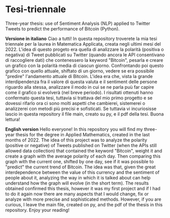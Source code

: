 # Tesi-triennale
Three-year thesis: use of Sentiment Analysis (NLP) applied to Twitter Tweets to predict the performance of Bitcoin (Python).

**Versione in italiano**
Ciao a tutti!
In questa repository troverete la mia tesi triennale per la laurea in Matematica Applicata, creata negli ultimi mesi del 2022. L'idea di questo progeto era quella di analizzare la polarità (positiva o negativa) di Tweet pubblicati su Twitter (quando ancora le API consentivano di raccogliere dati) che contenessero la keyword "Bitcoin", pesarla e creare un grafico con la polarità media di ciascun giorno. Confrontando poi questo grafico con quello attuale, shiftato di un giorno, vedere se era possibile "predire" l'andamento attuale di Bitcoin.
L'idea era che, vista la grande interdipendenza fra il valore di questa valuta e il sentiment delle persone riguardo alla stessa, analizzare il modo in cui se ne parla puù far capire come il grafico si evolverà (nel breve periodo).
I risultati ottenuti hanno confermato questa tesi, tuttavia si trattava del mio primo progetto e se dovessi rifarlo ora ci sono molti aspetti che cambierei, sistemerei o analizzerei con metodi più precisi e sofisticati. 
Se tuttavia vi incuriosisse lascio in questa repository il file main, creato su py, e il pdf della tesi. Buona lettura!

**English version**
Hello everyone!
In this repository you will find my three-year thesis for the degree in Applied Mathematics, created in the last months of 2022. The idea of ​​this project was to analyze the polarity (positive or negative) of Tweets published on Twitter (when the APIs still allowed data collection) that contained the keyword "Bitcoin", weight it and create a graph with the average polarity of each day. Then comparing this graph with the current one, shifted by one day, see if it was possible to "predict" the current trend of Bitcoin.
The idea was that, given the great interdependence between the value of this currency and the sentiment of people about it, analyzing the way in which it is talked about can help understand how the graph will evolve (in the short term).
The results obtained confirmed this thesis, however it was my first project and if I had to do it again now there are many aspects that I would change, fix or analyze with more precise and sophisticated methods.
However, if you are curious, I leave the main file, created on py, and the pdf of the thesis in this repository. Enjoy your reading!
